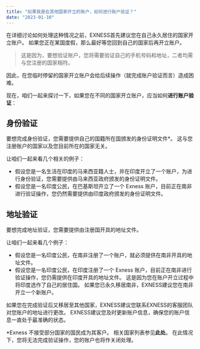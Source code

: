 ```yaml
---
title: "如果我是在其他国家开立的账户，如何进行账户验证？"
date: "2023-01-10"
---
```


在详细讨论如何处理这种情况之前，EXNESS首先建议您在自己永久居住的国家开立账户。 如果您正在某国度假，那么最好等您回到自己的国家后再开立账户。

> 这是因为，要想验证账户，您将需要验证自己的手机号码和地址，二者均需与您注册的国家相符。

因此，在您临时停留的国家开立账户会给后续操作（就完成账户验证而言）造成困难。

现在，咱们一起来探讨一下，如果您在不同的国家开立账户，应当如何**进行账户验证**：

## 身份验证

要想完成身份验证，您需要提供自己的国籍所在国颁发的身份证明文件*。 这与您注册账户的国家以及您目前所在的国家无关。

让咱们一起来看几个相关的例子：

- 假设您是一名生活在印度的马来西亚籍人士，并在印度开立了一个账户，为进行身份验证，您需要提供由马来西亚政府颁发的身份证明文件。
- 假设您是一名印度公民，在巴基斯坦开立了一个 Exness 账户，目前正在南非进行验证操作，您仍然需要提供由印度政府颁发的身份证明文件。

## 地址验证

要想完成地址验证，您需要提供由注册国开具的地址文件。

让咱们一起来看几个例子：

- 假设您是一名印度公民，在南非注册了一个账户，就必须提供在南非开具的地址文件。
- 假设您是一名印度公民，在印度注册了一个 Exness 账户，目前正在南非进行验证操作，您仍需提供在印度开具的地址文件。 这是因为您在账户开立过程中将印度选作了自己的居住国。 如果您已永久移居南非，EXNESS建议您在南非开立一个新账户。

如果您在完成验证后又移居至其他国家，EXNESS建议您联系EXNESS的客服团队对您账户的地址进行更改。 EXNESS建议您及时更新账户信息，确保您的账户信息一直处于最准确的状态。

*Exness 不接受部分国家的国民成为其客户。 相关国家列表参见**此处**。 在此情况下，您将无法完成验证操作，您的账户也将作关闭处理。
